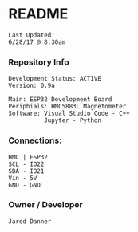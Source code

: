 # README #
    Last Updated:
    6/28/17 @ 8:30am

### Repository Info ###
    Development Status: ACTIVE
    Version: 0.9a

    Main: ESP32 Development Board
    Periphials: HMC5883L Magnetometer
    Software: Visual Studio Code - C++
	          Jupyter - Python

### Connections: ###
    HMC | ESP32
    SCL - IO22
    SDA - IO21
    Vin - 5V
    GND - GND

### Owner / Developer ###
    Jared Danner